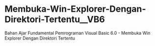 # Membuka-Win-Explorer-Dengan-Direktori-Tertentu__VB6
Bahan Ajar Fundamental Pemrograman Visual Basic 6.0 - Membuka Win Explorer Dengan Direktori Tertentu
